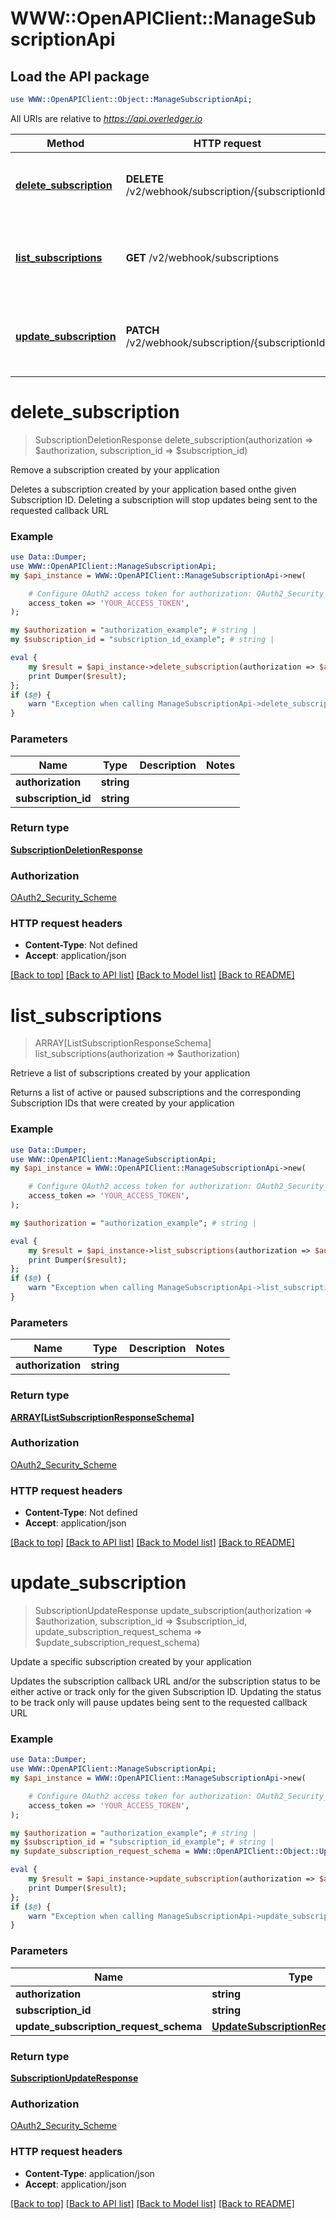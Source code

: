 # WWW::OpenAPIClient::ManageSubscriptionApi

## Load the API package
```perl
use WWW::OpenAPIClient::Object::ManageSubscriptionApi;
```

All URIs are relative to *https://api.overledger.io*

Method | HTTP request | Description
------------- | ------------- | -------------
[**delete_subscription**](ManageSubscriptionApi.md#delete_subscription) | **DELETE** /v2/webhook/subscription/{subscriptionId} | Remove a subscription created by your application
[**list_subscriptions**](ManageSubscriptionApi.md#list_subscriptions) | **GET** /v2/webhook/subscriptions | Retrieve a list of subscriptions created by your application
[**update_subscription**](ManageSubscriptionApi.md#update_subscription) | **PATCH** /v2/webhook/subscription/{subscriptionId} | Update a specific subscription created by your application


# **delete_subscription**
> SubscriptionDeletionResponse delete_subscription(authorization => $authorization, subscription_id => $subscription_id)

Remove a subscription created by your application

Deletes a subscription created by your application based onthe given Subscription ID. Deleting a subscription will stop updates being sent to the requested callback URL

### Example
```perl
use Data::Dumper;
use WWW::OpenAPIClient::ManageSubscriptionApi;
my $api_instance = WWW::OpenAPIClient::ManageSubscriptionApi->new(

    # Configure OAuth2 access token for authorization: OAuth2_Security_Scheme
    access_token => 'YOUR_ACCESS_TOKEN',
);

my $authorization = "authorization_example"; # string | 
my $subscription_id = "subscription_id_example"; # string | 

eval {
    my $result = $api_instance->delete_subscription(authorization => $authorization, subscription_id => $subscription_id);
    print Dumper($result);
};
if ($@) {
    warn "Exception when calling ManageSubscriptionApi->delete_subscription: $@\n";
}
```

### Parameters

Name | Type | Description  | Notes
------------- | ------------- | ------------- | -------------
 **authorization** | **string**|  | 
 **subscription_id** | **string**|  | 

### Return type

[**SubscriptionDeletionResponse**](SubscriptionDeletionResponse.md)

### Authorization

[OAuth2_Security_Scheme](../README.md#OAuth2_Security_Scheme)

### HTTP request headers

 - **Content-Type**: Not defined
 - **Accept**: application/json

[[Back to top]](#) [[Back to API list]](../README.md#documentation-for-api-endpoints) [[Back to Model list]](../README.md#documentation-for-models) [[Back to README]](../README.md)

# **list_subscriptions**
> ARRAY[ListSubscriptionResponseSchema] list_subscriptions(authorization => $authorization)

Retrieve a list of subscriptions created by your application

Returns a list of active or paused subscriptions and the corresponding Subscription IDs that were created by your application

### Example
```perl
use Data::Dumper;
use WWW::OpenAPIClient::ManageSubscriptionApi;
my $api_instance = WWW::OpenAPIClient::ManageSubscriptionApi->new(

    # Configure OAuth2 access token for authorization: OAuth2_Security_Scheme
    access_token => 'YOUR_ACCESS_TOKEN',
);

my $authorization = "authorization_example"; # string | 

eval {
    my $result = $api_instance->list_subscriptions(authorization => $authorization);
    print Dumper($result);
};
if ($@) {
    warn "Exception when calling ManageSubscriptionApi->list_subscriptions: $@\n";
}
```

### Parameters

Name | Type | Description  | Notes
------------- | ------------- | ------------- | -------------
 **authorization** | **string**|  | 

### Return type

[**ARRAY[ListSubscriptionResponseSchema]**](ListSubscriptionResponseSchema.md)

### Authorization

[OAuth2_Security_Scheme](../README.md#OAuth2_Security_Scheme)

### HTTP request headers

 - **Content-Type**: Not defined
 - **Accept**: application/json

[[Back to top]](#) [[Back to API list]](../README.md#documentation-for-api-endpoints) [[Back to Model list]](../README.md#documentation-for-models) [[Back to README]](../README.md)

# **update_subscription**
> SubscriptionUpdateResponse update_subscription(authorization => $authorization, subscription_id => $subscription_id, update_subscription_request_schema => $update_subscription_request_schema)

Update a specific subscription created by your application

Updates the subscription callback URL and/or the subscription status to be either active or track only for the given Subscription ID. Updating the status to be track only will pause updates being sent to the requested callback URL

### Example
```perl
use Data::Dumper;
use WWW::OpenAPIClient::ManageSubscriptionApi;
my $api_instance = WWW::OpenAPIClient::ManageSubscriptionApi->new(

    # Configure OAuth2 access token for authorization: OAuth2_Security_Scheme
    access_token => 'YOUR_ACCESS_TOKEN',
);

my $authorization = "authorization_example"; # string | 
my $subscription_id = "subscription_id_example"; # string | 
my $update_subscription_request_schema = WWW::OpenAPIClient::Object::UpdateSubscriptionRequestSchema->new(); # UpdateSubscriptionRequestSchema | 

eval {
    my $result = $api_instance->update_subscription(authorization => $authorization, subscription_id => $subscription_id, update_subscription_request_schema => $update_subscription_request_schema);
    print Dumper($result);
};
if ($@) {
    warn "Exception when calling ManageSubscriptionApi->update_subscription: $@\n";
}
```

### Parameters

Name | Type | Description  | Notes
------------- | ------------- | ------------- | -------------
 **authorization** | **string**|  | 
 **subscription_id** | **string**|  | 
 **update_subscription_request_schema** | [**UpdateSubscriptionRequestSchema**](UpdateSubscriptionRequestSchema.md)|  | 

### Return type

[**SubscriptionUpdateResponse**](SubscriptionUpdateResponse.md)

### Authorization

[OAuth2_Security_Scheme](../README.md#OAuth2_Security_Scheme)

### HTTP request headers

 - **Content-Type**: application/json
 - **Accept**: application/json

[[Back to top]](#) [[Back to API list]](../README.md#documentation-for-api-endpoints) [[Back to Model list]](../README.md#documentation-for-models) [[Back to README]](../README.md)

